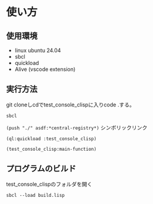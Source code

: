 # 使い方

## 使用環境
- linux ubuntu 24.04
- sbcl
- quickload
- Alive (vscode extension)

## 実行方法

git cloneしcdでtest_console_clispに入りcode .する。

```sbcl```

```(push "./" asdf:*central-registry*)``` シンボリックリンク

```(ql:quickload :test_console_clisp)```

```(test_console_clisp:main-function)```

## プログラムのビルド

test_console_clispのフォルダを開く

```sbcl --load build.lisp```